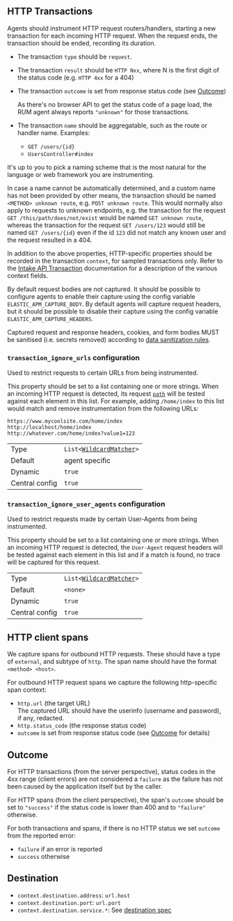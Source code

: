 ## HTTP Transactions

Agents should instrument HTTP request routers/handlers, starting a new transaction for each incoming HTTP request. When the request ends, the transaction should be ended, recording its duration.

- The transaction `type` should be `request`.
- The transaction `result` should be `HTTP Nxx`, where N is the first digit of the status code (e.g. `HTTP 4xx` for a 404)
- The transaction `outcome` is set from response status code (see [Outcome](#outcome))

  As there's no browser API to get the status code of a page load, the RUM agent always reports `"unknown"` for those transactions.
- The transaction `name` should be aggregatable, such as the route or handler name. Examples:
    - `GET /users/{id}`
    - `UsersController#index`

It's up to you to pick a naming scheme that is the most natural for the language or web framework you are instrumenting.

In case a name cannot be automatically determined, and a custom name has not been provided by other means, the transaction should be named `<METHOD> unknown route`, e.g. `POST unknown route`. This would normally also apply to requests to unknown endpoints, e.g. the transaction for the request `GET /this/path/does/not/exist` would be named `GET unknown route`, whereas the transaction for the request `GET /users/123` would still be named `GET /users/{id}` even if the id `123` did not match any known user and the request resulted in a 404.

In addition to the above properties, HTTP-specific properties should be recorded in the transaction `context`, for sampled transactions only. Refer to the [Intake API Transaction](https://www.elastic.co/guide/en/apm/server/current/transaction-api.html) documentation for a description of the various context fields.

By default request bodies are not captured. It should be possible to configure agents to enable their capture using the config variable `ELASTIC_APM_CAPTURE_BODY`. By default agents will capture request headers, but it should be possible to disable their capture using the config variable `ELASTIC_APM_CAPTURE_HEADERS`.

Captured request and response headers, cookies, and form bodies MUST be sanitised (i.e. secrets removed) according to [data sanitization rules](sanitization.md#data-sanitization).


### `transaction_ignore_urls` configuration

Used to restrict requests to certain URLs from being instrumented.

This property should be set to a list containing one or more strings.
When an incoming HTTP request is detected,
its request [`path`](https://tools.ietf.org/html/rfc3986#section-3.3)
will be tested against each element in this list.
For example, adding `/home/index` to this list would match and remove instrumentation from the following URLs:

```
https://www.mycoolsite.com/home/index
http://localhost/home/index
http://whatever.com/home/index?value1=123
```

|                |   |
|----------------|---|
| Type           | `List<`[`WildcardMatcher`](../../tests/agents/json-specs/wildcard_matcher_tests.json)`>` |
| Default        | agent specific |
| Dynamic        | `true` |
| Central config | `true` |

### `transaction_ignore_user_agents` configuration

Used to restrict requests made by certain User-Agents from being instrumented.

This property should be set to a list containing one or more strings.
When an incoming HTTP request is detected, the `User-Agent` request headers will be tested against each element in this list and if a match is found, no trace will be captured for this request.

|                |   |
|----------------|---|
| Type           | `List<`[`WildcardMatcher`](../../tests/agents/json-specs/wildcard_matcher_tests.json)`>` |
| Default        | `<none>` |
| Dynamic        | `true` |
| Central config | `true` |

## HTTP client spans

We capture spans for outbound HTTP requests. These should have a type of `external`, and subtype of `http`. The span name should have the format `<method> <host>`.

For outbound HTTP request spans we capture the following http-specific span context:

- `http.url` (the target URL) \
  The captured URL should have the userinfo (username and password), if any, redacted.
- `http.status_code` (the response status code)
- `outcome` is set from response status code (see [Outcome](#outcome) for details)

## Outcome

For HTTP transactions (from the server perspective), status codes in the 4xx range (client errors) are not considered
a `failure` as the failure has not been caused by the application itself but by the caller.

For HTTP spans (from the client perspective), the span's `outcome` should be set to `"success"` if the status code is
lower than 400 and to `"failure"` otherwise.

For both transactions and spans, if there is no HTTP status we set `outcome` from the reported error:

- `failure` if an error is reported
- `success` otherwise

## Destination

- `context.destination.address`: `url.host`
- `context.destination.port`: `url.port`
- `context.destination.service.*`: See [destination spec](tracing-spans-destination.md)
